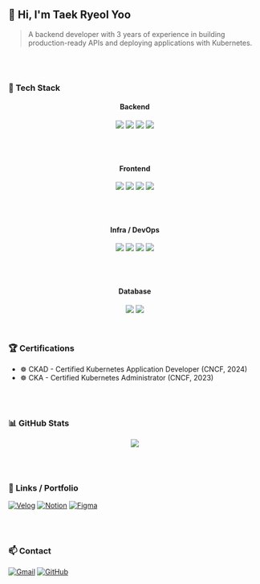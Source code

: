 ## 👋 Hi, I'm Taek Ryeol Yoo

> A backend developer with 3 years of experience in building production-ready APIs and deploying applications with Kubernetes.


<br/>
<br/>


### 🧰 Tech Stack

<div align="center">

<!-- Backend -->
<h4>Backend</h4>
<img src="https://img.shields.io/badge/Java-007396?style=for-the-badge&logo=java&logoColor=white"/>
<img src="https://img.shields.io/badge/Spring Boot-6DB33F?style=for-the-badge&logo=springboot&logoColor=white"/>
<img src="https://img.shields.io/badge/Spring Security-6DB33F?style=for-the-badge&logo=springsecurity&logoColor=white"/>
<img src="https://img.shields.io/badge/JPA-007396?style=for-the-badge&logo=hibernate&logoColor=white"/>

<br/><br/>

<!-- Frontend -->
<h4>Frontend</h4>
<img src="https://img.shields.io/badge/React-61DAFB?style=for-the-badge&logo=react&logoColor=black"/>
<img src="https://img.shields.io/badge/Vue.js-4FC08D?style=for-the-badge&logo=vue.js&logoColor=white"/>
<img src="https://img.shields.io/badge/TypeScript-3178C6?style=for-the-badge&logo=typescript&logoColor=white"/>
<img src="https://img.shields.io/badge/JavaScript-F7DF1E?style=for-the-badge&logo=javascript&logoColor=black"/>

<br/><br/>

<!-- Infra / DevOps -->
<h4>Infra / DevOps</h4>
<img src="https://img.shields.io/badge/Kubernetes-326CE5?style=for-the-badge&logo=kubernetes&logoColor=white"/>
<img src="https://img.shields.io/badge/Docker-2496ED?style=for-the-badge&logo=docker&logoColor=white"/>
<img src="https://img.shields.io/badge/ArgoCD-EF7B4D?style=for-the-badge&logo=argo&logoColor=white"/>
<img src="https://img.shields.io/badge/Jenkins-D24939?style=for-the-badge&logo=jenkins&logoColor=white"/>

<br/><br/>

<!-- Database -->
<h4>Database</h4>
<img src="https://img.shields.io/badge/MariaDB-003545?style=for-the-badge&logo=mariadb&logoColor=white"/>
<img src="https://img.shields.io/badge/Oracle-F80000?style=for-the-badge&logo=oracle&logoColor=white"/>

</div>


<br/>
<br/>


### 🏆 Certifications

- ☸️ CKAD - Certified Kubernetes Application Developer (CNCF, 2024)
- ☸️ CKA - Certified Kubernetes Administrator (CNCF, 2023)


<br/>
<br/>


### 📊 GitHub Stats

<p align="center">
  <img src="https://github-readme-stats.vercel.app/api?username=tryoo0607&show_icons=true&theme=tokyonight&count_private=true"/>
</p>

<!--
<p align="center">
  <img src="https://github-readme-stats.vercel.app/api/top-langs/?username=tryoo0607&layout=compact&theme=radical"/>
</p>
-->


<br/>
<br/>

### 🔗 Links / Portfolio
[![Velog](https://img.shields.io/badge/Velog-20C997?style=for-the-badge&logo=velog&logoColor=white)](https://velog.io/@tryoo0607)
[![Notion](https://img.shields.io/badge/Notion-000000?style=for-the-badge&logo=notion&logoColor=white)](https://everlasting-draw-13d.notion.site/23c841be70eb802299befe58cec9e610)
[![Figma](https://img.shields.io/badge/Figma-F24E1E?style=for-the-badge&logo=figma&logoColor=white)](https://www.figma.com/@taekryeolyoo)


<br/>
<br/>


### 📫 Contact
[![Gmail](https://img.shields.io/badge/Gmail-EA4335?style=for-the-badge&logo=gmail&logoColor=white)](mailto:tryoo0607@gmail.com)
[![GitHub](https://img.shields.io/badge/GitHub-181717?style=for-the-badge&logo=github&logoColor=white)](https://github.com/tryoo0607)



<!--
  [고정]
  # icon
  - https://simpleicons.org
  
  # badge
  - https://shields.io/

  # Git Stat Thema options
  - dark
  - radical
  - merko
  - gruvbox
  - tokyonight
  - onedark
  - cobalt
  - synthwave,
  - highcontrast
  - dracula

-->

